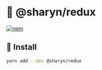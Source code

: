 # 🌹 @sharyn/redux

[![npm](https://img.shields.io/npm/v/@sharyn/redux.svg)](https://www.npmjs.com/package/@sharyn/redux)

## 🌹 Install

```bash
yarn add --dev @sharyn/redux
```

